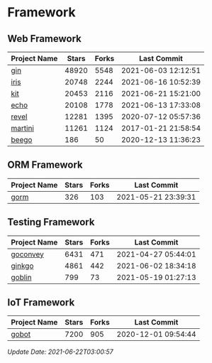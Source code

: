# Framework

## Web Framework
| Project Name | Stars | Forks | Last Commit |
| ------------ | ----- | ----- | ----------- |
| [gin](https://github.com/gin-gonic/gin) | 48920 | 5548 | 2021-06-03 12:12:51 |
| [iris](https://github.com/kataras/iris) | 20748 | 2244 | 2021-06-16 10:52:39 |
| [kit](https://github.com/go-kit/kit) | 20453 | 2116 | 2021-06-21 15:21:00 |
| [echo](https://github.com/labstack/echo) | 20108 | 1778 | 2021-06-13 17:33:08 |
| [revel](https://github.com/revel/revel) | 12281 | 1395 | 2020-07-12 05:57:36 |
| [martini](https://github.com/go-martini/martini) | 11261 | 1124 | 2017-01-21 21:58:54 |
| [beego](https://github.com/astaxie/beego) | 186 | 50 | 2020-12-13 11:36:23 |

## ORM Framework
| Project Name | Stars | Forks | Last Commit |
| ------------ | ----- | ----- | ----------- |
| [gorm](https://github.com/jinzhu/gorm) | 326 | 103 | 2021-05-21 23:39:31 |

## Testing Framework
| Project Name | Stars | Forks | Last Commit |
| ------------ | ----- | ----- | ----------- |
| [goconvey](https://github.com/smartystreets/goconvey) | 6431 | 471 | 2021-04-27 05:44:01 |
| [ginkgo](https://github.com/onsi/ginkgo) | 4861 | 442 | 2021-06-02 18:34:18 |
| [goblin](https://github.com/franela/goblin) | 799 | 73 | 2021-05-19 01:27:13 |

## IoT Framework
| Project Name | Stars | Forks | Last Commit |
| ------------ | ----- | ----- | ----------- |
| [gobot](https://github.com/hybridgroup/gobot) | 7200 | 905 | 2020-12-01 09:54:44 |

*Update Date: 2021-06-22T03:00:57*